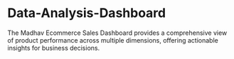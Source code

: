 # Data-Analysis-Dashboard
The Madhav Ecommerce Sales Dashboard provides a comprehensive view of product performance across multiple dimensions, offering actionable insights for business decisions. 
